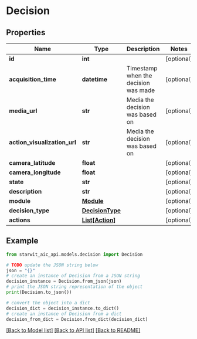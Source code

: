 # Decision


## Properties

Name | Type | Description | Notes
------------ | ------------- | ------------- | -------------
**id** | **int** |  | [optional] 
**acquisition_time** | **datetime** | Timestamp when the decision was made | [optional] 
**media_url** | **str** | Media the decision was based on | [optional] 
**action_visualization_url** | **str** | Media the decision was based on | [optional] 
**camera_latitude** | **float** |  | [optional] 
**camera_longitude** | **float** |  | [optional] 
**state** | **str** |  | [optional] 
**description** | **str** |  | [optional] 
**module** | [**Module**](Module.md) |  | [optional] 
**decision_type** | [**DecisionType**](DecisionType.md) |  | [optional] 
**actions** | [**List[Action]**](Action.md) |  | [optional] 

## Example

```python
from starwit_aic_api.models.decision import Decision

# TODO update the JSON string below
json = "{}"
# create an instance of Decision from a JSON string
decision_instance = Decision.from_json(json)
# print the JSON string representation of the object
print(Decision.to_json())

# convert the object into a dict
decision_dict = decision_instance.to_dict()
# create an instance of Decision from a dict
decision_from_dict = Decision.from_dict(decision_dict)
```
[[Back to Model list]](../README.md#documentation-for-models) [[Back to API list]](../README.md#documentation-for-api-endpoints) [[Back to README]](../README.md)


